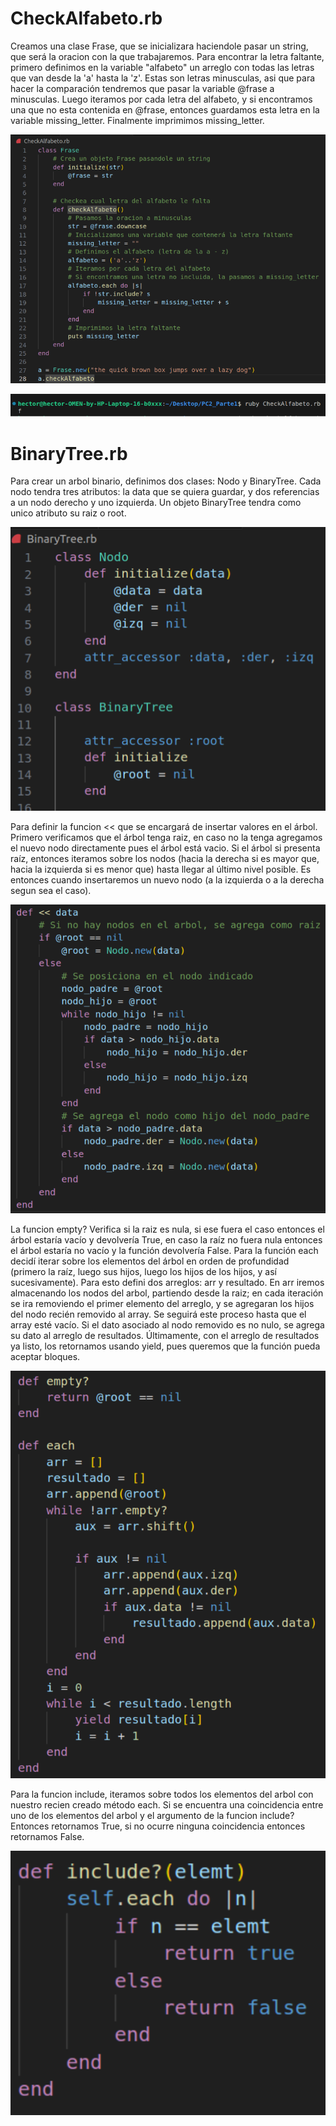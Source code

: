 # CheckAlfabeto.rb
Creamos una clase Frase, que se inicializara haciendole pasar un string, que será la oracion con la que trabajaremos. 
Para encontrar la letra faltante, primero definimos en la variable "alfabeto" un arreglo con todas las letras que van desde la 'a' hasta la 'z'. Estas son letras minusculas, asi que para hacer la comparación tendremos que pasar la variable @frase a minusculas. Luego iteramos por cada letra del alfabeto, y si encontramos una que no esta contenida en @frase, entonces guardamos esta letra en la variable missing_letter. Finalmente imprimimos missing_letter.

![F1](./image_2023-10-11_163042568.png)

![F2](./image_2023-10-11_163609067.png)

# BinaryTree.rb 

Para crear un arbol binario, definimos dos clases: Nodo y BinaryTree. Cada nodo tendra tres atributos: la data que se quiera guardar, y dos referencias a un nodo derecho y uno izquierda. Un objeto BinaryTree tendra como unico atributo su raiz o root.

![F3](./image_2023-10-11_163740527.png)

Para definir la funcion << que se encargará de insertar valores en el árbol. Primero verificamos que el árbol tenga raiz, en caso no la tenga agregamos el nuevo nodo directamente pues el árbol está vacio. Si el árbol si presenta raíz, entonces iteramos sobre los nodos (hacia la derecha si es mayor que, hacia la izquierda si es menor que) hasta llegar al último nivel posible. Es entonces cuando insertaremos un nuevo nodo (a la izquierda o a la derecha segun sea el caso). 

![F4](./image_2023-10-11_163802625.png)

La funcion empty? Verifica si la raiz es nula, si ese fuera el caso entonces el árbol estaría vacío y devolvería True, en caso la raíz no fuera nula entonces el árbol estaría no vacío y la función devolvería False. 
Para la función each decidí iterar sobre los elementos del árbol en orden de profundidad (primero la raíz, luego sus hijos, luego los hijos de los hijos, y así sucesivamente). Para esto defini dos arreglos: arr y resultado. En arr iremos almacenando los nodos del arbol, partiendo desde la raiz; en cada iteración se ira removiendo el primer elemento del arreglo, y se agregaran los hijos del nodo recién removido al array. Se seguirá este proceso hasta que el array esté vacío. Si el dato asociado al nodo removido es no nulo, se agrega su dato al arreglo de resultados. Últimamente, con el arreglo de resultados ya listo, los retornamos usando yield, pues queremos que la función pueda aceptar bloques. 

![F5](./image_2023-10-11_163823828.png)


Para la funcion include, iteramos sobre todos los elementos del arbol con nuestro recien creado método each. Si se encuentra una coincidencia entre uno de los elementos del arbol y el argumento de la funcion include? Entonces retornamos True, si no ocurre ninguna coincidencia entonces retornamos False. 

![F6](./image_2023-10-11_163843467.png)
